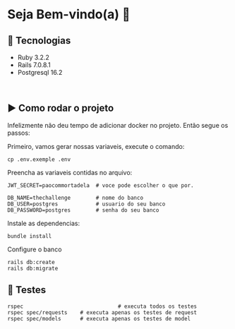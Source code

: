 # Seja Bem-vindo(a) :star2:

## 🚀 Tecnologias

* Ruby 3.2.2
* Rails 7.0.8.1
* Postgresql 16.2

<br>

## :arrow_forward: Como rodar o projeto
Infelizmente não deu tempo de adicionar docker no projeto. Então segue os passos:

Primeiro, vamos gerar nossas variaveis, execute o comando:
```
cp .env.exemple .env
```

Preencha as variaveis contidas no arquivo:
```
JWT_SECRET=paocommortadela  # voce pode escolher o que por. 

DB_NAME=thechallenge        # nome do banco
DB_USER=postgres            # usuario do seu banco
DB_PASSWORD=postgres        # senha do seu banco
```

Instale as dependencias:
```
bundle install
```
Configure o banco
```
rails db:create
rails db:migrate
```

## :syringe: Testes
```
rspec                              # executa todos os testes
rspec spec/requests    # executa apenas os testes de request
rspec spec/models      # executa apenas os testes de model
```
